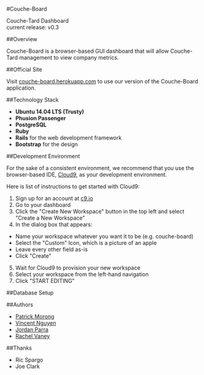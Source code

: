 #Couche-Board

Couche-Tard Dashboard  
current release: v0.3

##Overview

Couche-Board is a browser-based GUI dashboard that will allow Couche-Tard management to view company metrics.

##Official Site

Visit [couche-board.herokuapp.com](https://couche-board.herokuapp.com) to use our version of the Couche-Board application.

##Technology Stack
* **Ubuntu 14.04 LTS (Trusty)**
* **Phusion Passenger**
* **PostgreSQL**
* **Ruby**
* **Rails** for the web development framework
* **Bootstrap** for the design
 
##Development Environment

For the sake of a consistent environment, we recommend that you use the browser-based IDE, [Cloud9](https://c9.io/), as your development environment.

Here is list of instructions to get started with Cloud9:  
1. Sign up for an account at [c9.io](https://c9.io/)
2. Go to your dashboard
3. Click the "Create New Workspace" button in the top left and select "Create a New Workspace"
4. In the dialog box that appears:
 * Name your workspace whatever you want it to be (e.g. couche-board)
 * Select the "Custom" Icon, which is a picture of an apple
 * Leave every other field as-is
 * Click "Create"
5. Wait for Cloud9 to provision your new workspace
6. Select your workspace from the left-hand navigation
7. Click "START EDITING"
   
##Database Setup



##Authors

* [Patrick Morong](https:github.com/pmorong)  
* [Vincent Nguyen](https:github.com/vietcent)  
* [Jordan Parra](https:github.com/Jordan-Parra)  
* [Rachel Vaney](https:github.com/theroguemuppet)


##Thanks

* Ric Spargo
* Joe Clark



